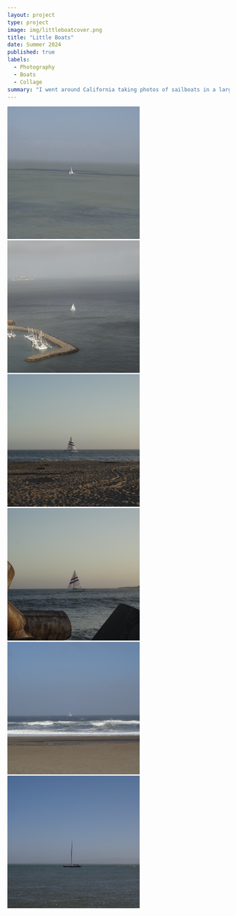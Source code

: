 ```yaml
---
layout: project
type: project
image: img/littleboatcover.png
title: "Little Boats"
date: Summer 2024
published: true
labels:
  - Photography
  - Boats
  - Collage
summary: "I went around California taking photos of sailboats in a large body of water."
---
```


<div class="text-center p-4">
  <img width="300px" src="../img/littleboat1.png" >
  <img width="300px" src="../img/littleboat3.png" >
  <img width="300px" src="../img/littleboat6.png" >
  <img width="300px" src="../img/littleboat5.png" >
  <img width="300px" src="../img/littleboat4.png" >
  <img width="300px" src="../img/littleboat2.png" >
</div>

